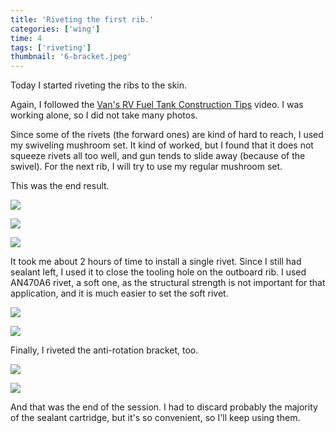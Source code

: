 ```yaml
---
title: 'Riveting the first rib.'
categories: ['wing']
time: 4
tags: ['riveting']
thumbnail: '6-bracket.jpeg'
---
```


Today I started riveting the ribs to the skin.

<!-- more -->

Again, I followed the [Van's RV Fuel Tank Construction Tips](https://www.youtube.com/watch?v=gTl827JWz68) video. I was working alone, so I did not take many photos.

Since some of the rivets (the forward ones) are kind of hard to reach, I used my swiveling mushroom set. It kind of worked, but I found that it does not squeeze rivets all too well, and gun tends to slide away (because of the swivel). For the next rib, I will try to use my regular mushroom set.

This was the end result.

![](./0-rib-riveted.jpeg)

![](./1-other-side.jpeg)

![](./2-outside.jpeg)

It took me about 2 hours of time to install a single rivet. Since I still had sealant left, I used it to close the tooling hole on the outboard rib. I used AN470A6 rivet, a soft one, as the structural strength is not important for that application, and it is much easier to set the soft rivet.

![](./4-tooling-hole.jpeg)

![](./5-tooling-hole-outside.jpeg)

Finally, I riveted the anti-rotation bracket, too.

![](./6-bracket.jpeg)

![](./7-bracket-outside.jpeg)

And that was the end of the session. I had to discard probably the majority of the sealant cartridge, but it's so convenient, so I'll keep using them.
